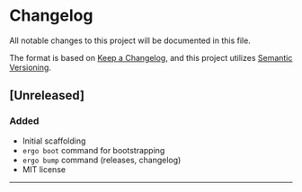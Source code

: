 # Changelog

All notable changes to this project will be documented in this file.

The format is based on [Keep a Changelog][fn1], and this project utilizes [Semantic Versioning][fn2].

## [Unreleased]

### Added

- Initial scaffolding
- `ergo boot` command for bootstrapping
- `ergo bump` command (releases, changelog)
- MIT license

---

[fn1]: https://keepachangelog.com/en/1.0.0/
[fn2]: https://semver.org/spec/v2.0.0.html
